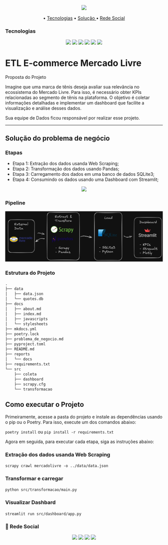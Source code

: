 
<p align="center">
  <img height="130px" src="https://logodownload.org/wp-content/uploads/2016/08/mercado-livre-logo-0-1.png">
</p>

<p align="center" style="font-size:1.5vw">
  • <a href="#techs">Tecnologias</a>
  • <a href="#id1"> Solução </a>
  • <a href="#id9"> Rede Social </a>
</p>

<h3  id="techs">Tecnologias</h3>

<p align=center> <img src="https://img.shields.io/badge/python-3670A0?style=for-the-badge&logo=python&logoColor=ffdd54"> <img src="https://img.shields.io/badge/pandas-%23150458.svg?style=for-the-badge&logo=pandas&logoColor=white""> <img src="https://img.shields.io/badge/numpy-%23013243.svg?style=for-the-badge&logo=numpy&logoColor=white"> <img src="https://img.shields.io/badge/Streamlit-FF4B4B?style=for-the-badge&logo=Streamlit&logoColor=white"> <img src="https://img.shields.io/badge/Plotly-239120?style=for-the-badge&logo=plotly&logoColor=white"> <img src="https://img.shields.io/badge/Sqlite-003B57?style=for-the-badge&logo=sqlite&logoColor=white">
  </ul>
  <br>
</p>



<h1>ETL E-commerce Mercado Livre</h1>



Proposta do Projeto

Imagine que uma marca de tênis deseja avaliar sua relevância no ecossistema do Mercado Livre. Para isso, é necessário obter KPIs relacionadas ao segmento de tênis na plataforma. O objetivo é coletar informações detalhadas e implementar um dashboard que facilite a visualização e análise desses dados.

Sua equipe de Dados ficou responsável por realizar esse projeto.


---

<h2 id="id1">Solução do problema de negócio</h2>

<h3>Etapas</h3>

+ Etapa 1: Extração dos dados usanda Web Scraping;
+ Etapa 2: Transformação dos dados usando Pandas;
+ Etapa 3: Carregamento dos dados em uma banco de dados SQLite3;
+ Etapa 4: Consumindo os dados usando uma Dashboard com Streamlit;

<p align="center">
  <img wight="90%" src="./docs/utils/dashboard.gif">
</p>



<h3>Pipeline</h3>

<p align="center">
  <img wight="90%" src="./reports/docs/diagram_project.png">
</p>


<h3>Estrutura do Projeto</h3>

```plaintext
.
├── data
│   ├── data.json
│   └── quotes.db
├── docs
│   ├── about.md
│   ├── index.md
│   ├── javascripts
│   └── stylesheets
├── mkdocs.yml
├── poetry.lock
├── problema_de_negocio.md
├── pyproject.toml
├── README.md
├── reports
│   └── docs
├── requirements.txt
└── src
    ├── coleta
    ├── dashboard
    ├── scrapy.cfg
    └── transformacao
```


<h2 id="id1">Como executar o Projeto</h2>

Primeiramente, acesse a pasta do projeto e instale as dependências usando o pip ou o Poetry. Para isso, execute um dos comandos abaixo:

`
poetry install
`
ou 
`pip install -r requirements.txt`


Agora em seguida, para executar cada etapa, siga as instruções abaixo:


<h3>Extração dos dados usanda Web Scraping</h3>


`
    scrapy crawl mercadolivre -o ../data/data.json
`


<h3>Transformar e carregar</h3>

`
     python src/transformacao/main.py
`



<h3>Visualizar Dashbard</h3>

`
     streamlit run src/dashboard/app.py
`


<h3  id="id9">🎥 Rede Social</h3>

<p align=center> <a href="https://oseiasfarias.info"><img src="https://img.shields.io/badge/Portfólio-%230077B5.svg?style=for-the-badge&logoColor=white"></a> <a href="https://www.linkedin.com/in/oseiasfarias/"><img src="https://img.shields.io/badge/linkedin-%230077B5.svg?style=for-the-badge&logo=linkedin&logoColor=white"></a>
<a href="https://oseiasfarias.medium.com"><img src="https://img.shields.io/badge/Medium-12100E?style=for-the-badge&logo=medium&logoColor=white"></a>
<a href="https://www.kaggle.com/osiasdfarias"><img src="https://img.shields.io/badge/Kaggle-035a7d?style=for-the-badge&logo=kaggle&logoColor=white"></a>
</p>